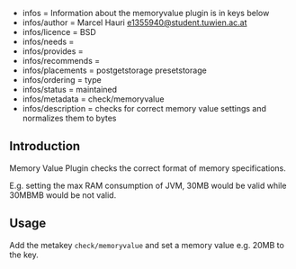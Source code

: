 - infos = Information about the memoryvalue plugin is in keys below
- infos/author = Marcel Hauri e1355940@student.tuwien.ac.at
- infos/licence = BSD
- infos/needs =
- infos/provides =
- infos/recommends =
- infos/placements = postgetstorage presetstorage
- infos/ordering = type
- infos/status = maintained
- infos/metadata = check/memoryvalue
- infos/description = checks for correct memory value settings and normalizes them to bytes

## Introduction

Memory Value Plugin checks the correct format of memory specifications.

E.g. setting the max RAM consumption of JVM, 30MB would be valid while 30MBMB would be not valid.

## Usage

Add the metakey `check/memoryvalue` and set a memory value e.g. 20MB to the key.
